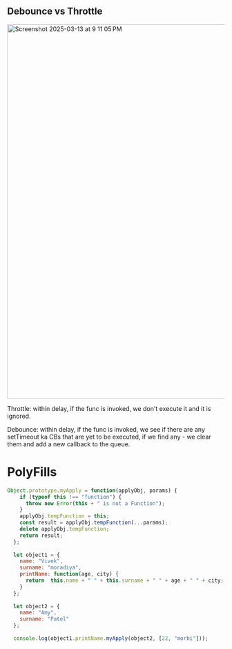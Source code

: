 

## Debounce vs Throttle

<img width="866" alt="Screenshot 2025-03-13 at 9 11 05 PM" src="https://github.com/user-attachments/assets/9b8784db-bf22-4733-af67-b478084660ba" />


Throttle:
within delay, if the func is invoked, we don't execute it and it is ignored.

Debounce:
within delay, if the func is invoked, we see if there are any setTimeout ka CBs that are yet to be executed, if we find any - we clear them and add a new callback to the queue. 

# PolyFills
```javascript
Object.prototype.myApply = function(applyObj, params) {
    if (typeof this !== "function") {
      throw new Error(this + " is not a Function");
    }
    applyObj.tempFunction = this;
    const result = applyObj.tempFunction(...params);
    delete applyObj.tempFunction;
    return result;
  };
  
  let object1 = {
    name: "Vivek",
    surname: "moradiya",
    printName: function(age, city) {
      return  this.name + " " + this.surname + " " + age + " " + city;
    }
  };
  
  let object2 = {
    name: "Amy",
    surname: "Patel"
  };
  
  console.log(object1.printName.myApply(object2, [22, "morbi"]));
```
